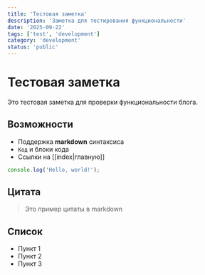 ```yaml
---
title: 'Тестовая заметка'
description: 'Заметка для тестирования функциональности'
date: '2025-09-22'
tags: ['test', 'development']
category: 'development'
status: 'public'
---
```


# Тестовая заметка

Это тестовая заметка для проверки функциональности блога.

## Возможности

- Поддержка **markdown** синтаксиса
- `Код` и блоки кода
- Ссылки на [[index|главную]]

```javascript
console.log('Hello, world!');
```

## Цитата

> Это пример цитаты в markdown

## Список

- Пункт 1
- Пункт 2
- Пункт 3